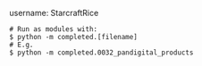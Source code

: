 username: StarcraftRice

```
# Run as modules with:
$ python -m completed.[filename]
# E.g.
$ python -m completed.0032_pandigital_products
```
